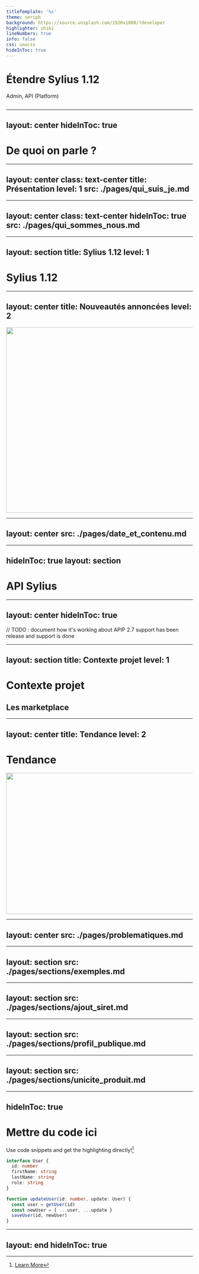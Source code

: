```yaml
---
titleTemplate: '%s'
theme: seriph
background: https://source.unsplash.com/1920x1080/?developer
highlighter: shiki
lineNumbers: true
info: false
css: unocss
hideInToc: true 
---
```

# Étendre Sylius 1.12

Admin, API (Platform)

<div class="abs-br m-6 flex gap-2">
  <a rel='nofollow' href='https://www.qr-code-generator.com' border='0' style='cursor:default'><img src='https://chart.googleapis.com/chart?cht=qr&chl=https%3A%2F%2Fgithub.com%2Fvasilvestre%2Fextending-sylius-1.12-09-22&chs=180x180&choe=UTF-8&chld=L|2' alt=''></a>
</div>

<!--
The last comment block of each slide will be treated as slide notes. It will be visible and editable in Presenter Mode along with the slide. [Read more in the docs](https://sli.dev/guide/syntax.html#notes)
-->

---
layout: center
hideInToc: true
---

# De quoi on parle ?

<Toc />

---
layout: center
class: text-center
title: Présentation
level: 1
src: ./pages/qui_suis_je.md
---

---
layout: center
class: text-center
hideInToc: true
src: ./pages/qui_sommes_nous.md
---

---
layout: section
title: Sylius 1.12
level: 1
---
# Sylius 1.12

---
layout: center
title: Nouveautés annoncées
level: 2
---

<img src="1.12-release-content.png" width="620" height="501">

---
layout: center
src: ./pages/date_et_contenu.md
---

---
hideInToc: true
layout: section
---
# API Sylius

---
layout: center
hideInToc: true
---

// TODO : document how it's working about APIP 2.7 support has been release and support is done

---
layout: section
title: Contexte projet
level: 1
---

# Contexte projet

## Les marketplace

---
layout: center
title: Tendance
level: 2
---

# Tendance

<img src="marketplace_stats.png" height="381" width="600">

---
layout: center
src: ./pages/problematiques.md
---

---
layout: section
src: ./pages/sections/exemples.md
---

---
layout: section
src: ./pages/sections/ajout_siret.md
---

---
layout: section
src: ./pages/sections/profil_publique.md
---

---
layout: section
src: ./pages/sections/unicite_produit.md
---

---
hideInToc: true
---

# Mettre du code ici

Use code snippets and get the highlighting directly![^1]

```ts {all|2|1-6|9|all}
interface User {
  id: number
  firstName: string
  lastName: string
  role: string
}

function updateUser(id: number, update: User) {
  const user = getUser(id)
  const newUser = { ...user, ...update }
  saveUser(id, newUser)
}
```

<arrow v-click="3" x1="400" y1="420" x2="230" y2="330" color="#564" width="3" arrowSize="1" />

[^1]: [Learn More](https://sli.dev/guide/syntax.html#line-highlighting)

<style>
.footnotes-sep {
  @apply mt-20 opacity-10;
}
.footnotes {
  @apply text-sm opacity-75;
}
.footnote-backref {
  display: none;
}
</style>

---
layout: end
hideInToc: true
---

<!-- Remercier Akawaka, le staff nottament Thibault et Grégoire Hebert -->